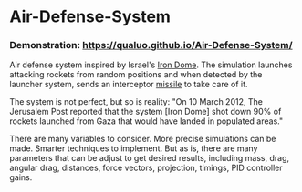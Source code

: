 # Air-Defense-System
 
### Demonstration: https://qualuo.github.io/Air-Defense-System/

Air defense system inspired by Israel's [Iron Dome](https://en.wikipedia.org/wiki/Iron_Dome). The simulation launches attacking rockets from random positions and when detected by the launcher system, sends an interceptor [missile](https://en.wikipedia.org/wiki/Missile) to take care of it. 

The system is not perfect, but so is reality: "On 10 March 2012, The Jerusalem Post reported that the system [Iron Dome] shot down 90% of rockets launched from Gaza that would have landed in populated areas." 

There are many variables to consider. More precise simulations can be made. Smarter techniques to implement. But as is, there are many parameters that can be adjust to get desired results, including mass, drag, angular drag, distances, force vectors, projection, timings, PID controller gains.
